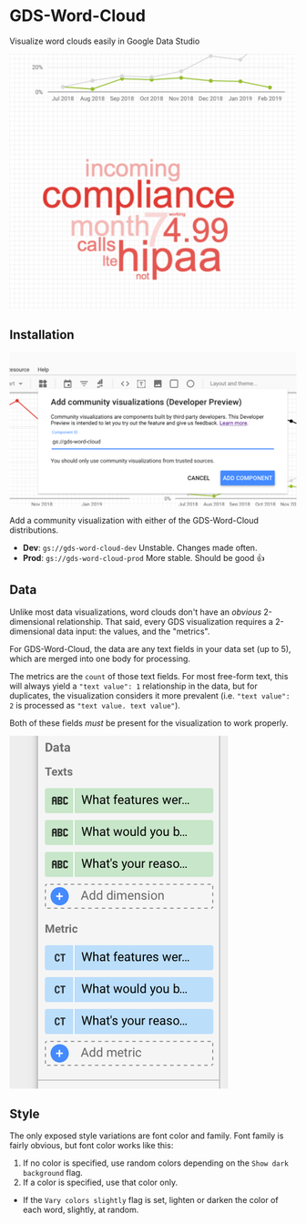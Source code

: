 # GDS-Word-Cloud

Visualize word clouds easily in Google Data Studio

![](readme/img/example.png)

## Installation

![](readme/img/install.png)

Add a community visualization with either of the GDS-Word-Cloud distributions.

- **Dev**: `gs://gds-word-cloud-dev` Unstable. Changes made often.
- **Prod**: `gs://gds-word-cloud-prod` More stable. Should be good 👍

## Data

Unlike most data visualizations, word clouds don't have an *obvious* 2-dimensional relationship. That said, every GDS visualization requires a 2-dimensional data input: the values, and the "metrics".

For GDS-Word-Cloud, the data are any text fields in your data set (up to 5), which are merged into one body for processing.

The metrics are the `count` of those text fields. For most free-form text, this will always yield a `"text value": 1` relationship in the data, but for duplicates, the visualization considers it more prevalent (i.e. `"text value": 2` is processed as `"text value. text value"`).

Both of these fields *must* be present for the visualization to work properly.

![](readme/img/config.png)

## Style

The only exposed style variations are font color and family. Font family is fairly obvious, but font color works like this:

1. If no color is specified, use random colors depending on the `Show dark background` flag.
1. If a color is specified, use that color only.
  - If the `Vary colors slightly` flag is set, lighten or darken the color of each word, slightly, at random.

